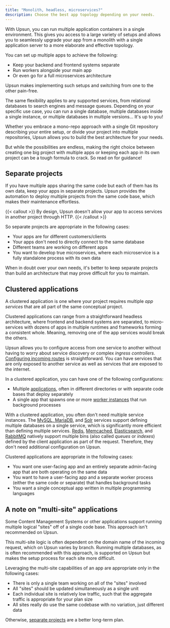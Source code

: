 ```yaml
---
title: "Monolith, headless, microservices?"
description: Choose the best app topology depending on your needs.
---
```


With Upsun, you can run multiple application containers in a single environment.
This gives you access to a large variety of setups and allows you to seamlessly upgrade your app
from a monolith with a single application server to a more elaborate and effective topology.

You can set up multiple apps to achieve the following:
- Keep your backend and frontend systems separate
- Run workers alongside your main app
- Or even go for a full microservices architecture

Upsun makes implementing such setups and switching from one to the other pain-free.

The same flexibility applies to any supported services, from relational databases to search engines and message queues.
Depending on your specific use case, you can run a single database,
multiple databases inside a single instance, or multiple databases in multiple versions...
It's up to you!

Whether you embrace a mono-repo approach with a single Git repository describing your entire setup,
or divide your project into multiple repositories, Upsun allows you to build the best architecture for your needs.

But while the possibilities are endless, making the right choice between creating one big project with multiple apps
or keeping each app in its own project can be a tough formula to crack.
So read on for guidance!

## Separate projects

If you have multiple apps sharing the same code but each of them has its own data,
keep your apps in separate projects.
Upsun provides the automation to deploy multiple projects from the same code base,
which makes their maintenance effortless.

{{< callout >}}
  By design, Upsun doesn't allow your app to access services in another project through HTTP.
{{< /callout >}}

So separate projects are appropriate in the following cases:

- Your apps are for different customers/clients
- Your apps don't need to directly connect to the same database
- Different teams are working on different apps
- You want to develop true microservices, where each microservice is a fully standalone process with its own data

When in doubt over your own needs,
it's better to keep separate projects than build an architecture that may prove difficult for you to maintain.

## Clustered applications

A clustered application is one where your project requires multiple _app services_ that are all part of the same conceptual project.

Clustered applications can range from a straightforward headless architecture, where frontend and backend systems are separated,
to micro-services with dozens of apps in multiple runtimes and frameworks forming a consistent whole.
Meaning, removing one of the app services would break the others.

Upsun allows you to configure access from one service to another
without having to worry about service discovery or complex _ingress controllers_.
[Configuring incoming routes](/docs/define-routes/_index.md) is straightforward.
You can have services that are only exposed to another service as well as services that are exposed to the internet.

In a clustered application, you can have one of the following configurations:

- Multiple [applications](/docs/create-apps/multi-app/_index.md), often in different directories or with separate code bases that deploy separately
- A single app that spawns one or more [worker instances](/docs/create-apps/app-reference/single-runtime-image.md#workers) that run background processes

With a clustered application, you often don't need multiple service instances.
The [MySQL, MariaDB](/docs/add-services/mysql/_index.md),
and [Solr](/docs/add-services/solr.md) services support defining multiple databases on a single service,
which is significantly more efficient than defining multiple services.
[Redis](/docs/add-services/redis.md), [Memcached](/docs/add-services/memcached.md),
[Elasticsearch](/docs/add-services/elasticsearch.md), and [RabbitMQ](/docs/add-services/rabbitmq.md)
natively support multiple bins (also called _queues_ or _indexes_) defined by the client application as part of the request.
Therefore, they don't need additional configuration on Upsun.

Clustered applications are appropriate in the following cases:

- You want one user-facing app and an entirely separate admin-facing app that are both operating on the same data
- You want to have a user-facing app and a separate worker process (either the same code or separate) that handles background tasks
- You want a single conceptual app written in multiple programming languages

## A note on "multi-site" applications

Some Content Management Systems or other applications support running multiple logical "sites" off of a single code base.
This approach isn't recommended on Upsun.

This multi-site logic is often dependent on the domain name of the incoming request, which on Upsun varies by branch.
Running multiple databases, as is often recommended with this approach,
is supported on Upsun but makes the setup process for each site more difficult.

Leveraging the multi-site capabilities of an app are appropriate only in the following cases:

- There is only a single team working on all of the "sites" involved
- All "sites" should be updated simultaneously as a single unit
- Each individual site is relatively low traffic, such that the aggregate traffic is appropriate for your plan size
- All sites really do use the same codebase with no variation, just different data

Otherwise, [separate projects](#separate-projects) are a better long-term plan.
